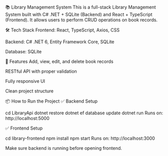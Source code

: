 📚 Library Management System
This is a full-stack Library Management System built with C# .NET + SQLite (Backend) and React + TypeScript (Frontend). It allows users to perform CRUD operations on book records.

🛠️ Tech Stack
Frontend: React, TypeScript, Axios, CSS

Backend: C# .NET 6, Entity Framework Core, SQLite

Database: SQLite

🚀 Features
Add, view, edit, and delete book records

RESTful API with proper validation

Fully responsive UI

Clean project structure

📦 How to Run the Project
✅ Backend Setup

cd LibraryApi
dotnet restore
dotnet ef database update
dotnet run
Runs on: http://localhost:5000

✅ Frontend Setup

cd library-frontend
npm install
npm start
Runs on: http://localhost:3000

Make sure backend is running before opening frontend.